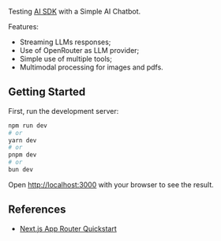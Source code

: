 Testing [AI SDK](https://sdk.vercel.ai/) with a Simple AI Chatbot.

Features:
- Streaming LLMs responses;
- Use of OpenRouter as LLM provider;
- Simple use of multiple tools;
- Multimodal processing for images and pdfs.

## Getting Started

First, run the development server:

```bash
npm run dev
# or
yarn dev
# or
pnpm dev
# or
bun dev
```

Open [http://localhost:3000](http://localhost:3000) with your browser to see the result.

## References
- [Next.js App Router Quickstart](https://sdk.vercel.ai/docs/getting-started/nextjs-app-router)
